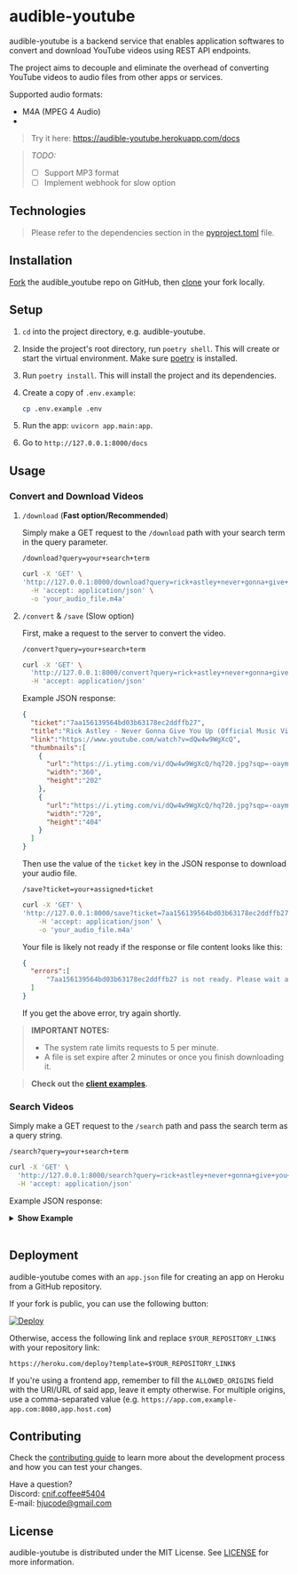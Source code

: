 # audible-youtube

audible-youtube is a backend service that enables application softwares to convert and download YouTube videos using REST API endpoints.

The project aims to decouple and eliminate the overhead of converting YouTube videos to audio files from other apps or services.

Supported audio formats:

- M4A (MPEG 4 Audio)
-

> Try it here: https://audible-youtube.herokuapp.com/docs

> *TODO:*
> - [ ] Support MP3 format
> - [ ] Implement webhook for slow option

## Technologies
> Please refer to the dependencies section in the [pyproject.toml](pyproject.toml) file.

## Installation

[Fork](https://docs.github.com/en/get-started/quickstart/fork-a-repo#forking-a-repository) the audible_youtube repo on GitHub, then [clone](https://docs.github.com/en/repositories/creating-and-managing-repositories/cloning-a-repository#cloning-a-repository) your fork locally.

## Setup

1. `cd` into the project directory, e.g. audible-youtube.

2. Inside the project's root directory, run `poetry shell`. This will create or start the virtual environment. Make sure [poetry](https://github.com/python-poetry/poetry#installation) is installed.

3. Run `poetry install`. This will install the project and its dependencies.

4. Create a copy of `.env.example`:

    ```sh
    cp .env.example .env
    ```

5. Run the app: `uvicorn app.main:app`.

6. Go to `http://127.0.0.1:8000/docs`

## Usage

### Convert and Download Videos

1. `/download` (**Fast option/Recommended**)

    Simply make a GET request to the `/download` path with your search term in the query parameter.

    ```
    /download?query=your+search+term
    ```

    ```sh
    curl -X 'GET' \
    'http://127.0.0.1:8000/download?query=rick+astley+never+gonna+give+you+up' \
      -H 'accept: application/json' \
      -o 'your_audio_file.m4a'
    ```

    >

2. `/convert` & `/save` (Slow option)

    First, make a request to the server to convert the video.

    ```
    /convert?query=your+search+term
    ```

    ```sh
    curl -X 'GET' \
      'http://127.0.0.1:8000/convert?query=rick+astley+never+gonna+give+you+up' \
      -H 'accept: application/json'
    ```

    Example JSON response:

    ```json
    {
      "ticket":"7aa156139564bd03b63178ec2ddffb27",
      "title":"Rick Astley - Never Gonna Give You Up (Official Music Video)",
      "link":"https://www.youtube.com/watch?v=dQw4w9WgXcQ",
      "thumbnails":[
        {
          "url":"https://i.ytimg.com/vi/dQw4w9WgXcQ/hq720.jpg?sqp=-oaymwEcCOgCEMoBSFXyq4qpAw4IARUAAIhCGAFwAcABBg==&rs=AOn4CLAfut6ib46TKYWnNm5PxBrcX8HLWg",
          "width":"360",
          "height":"202"
        },
        {
          "url":"https://i.ytimg.com/vi/dQw4w9WgXcQ/hq720.jpg?sqp=-oaymwEcCNAFEJQDSFXyq4qpAw4IARUAAIhCGAFwAcABBg==&rs=AOn4CLDRxusbm2_TGTnDWEIhBTYW2cUQkw",
          "width":"720",
          "height":"404"
        }
      ]
    }
    ```

    Then use the value of the `ticket` key in the JSON response to download your audio file.

    ```
    /save?ticket=your+assigned+ticket
    ```

    ```sh
    curl -X 'GET' \
    'http://127.0.0.1:8000/save?ticket=7aa156139564bd03b63178ec2ddffb27' \
        -H 'accept: application/json' \
        -o 'your_audio_file.m4a'
    ```

    Your file is likely not ready if the response or file content looks like this:

    ```json
    {
      "errors":[
          "7aa156139564bd03b63178ec2ddffb27 is not ready. Please wait and resubmit your request"
      ]
    }
    ```

    If you get the above error, try again shortly.

> **IMPORTANT NOTES:**
> - The system rate limits requests to 5 per minute.
> - A file is set expire after 2 minutes or once you finish downloading it.

> **Check out the [client examples](./example).**

### Search Videos

Simply make a GET request to the `/search` path and pass the search term as a query string.

```
/search?query=your+search+term
```

```sh
curl -X 'GET' \
  'http://127.0.0.1:8000/search?query=rick+astley+never+gonna+give+you+up' \
  -H 'accept: application/json'
```

Example JSON response:
<details>
<summary><b>Show Example</b></summary>
<br>
<table>
<tr>
<td>

```json
{
  "type":"video",
  "id":"dQw4w9WgXcQ",
  "title":"Rick Astley - Never Gonna Give You Up (Official Music Video)",
  "publishedTime":"12 years ago",
  "duration":"3:33",
  "viewCount":{
    "text":"1,226,115,753 views",
    "short":"1.2B views"
  },
  "thumbnails":[
    {
      "url":"https://i.ytimg.com/vi/dQw4w9WgXcQ/hq720.jpg?sqp=-oaymwEcCOgCEMoBSFXyq4qpAw4IARUAAIhCGAFwAcABBg==&rs=AOn4CLAfut6ib46TKYWnNm5PxBrcX8HLWg",
      "width":360,
      "height":202
    },
    {
      "url":"https://i.ytimg.com/vi/dQw4w9WgXcQ/hq720.jpg?sqp=-oaymwEcCNAFEJQDSFXyq4qpAw4IARUAAIhCGAFwAcABBg==&rs=AOn4CLDRxusbm2_TGTnDWEIhBTYW2cUQkw",
      "width":720,
      "height":404
    }
  ],
  "richThumbnail":{
    "url":"https://i.ytimg.com/an_webp/dQw4w9WgXcQ/mqdefault_6s.webp?du=3000&sqp=CPye9pQG&rs=AOn4CLDYr_LyEDlnnOvNJBPXL8lI2JF7jA",
    "width":320,
    "height":180
  },
  "descriptionSnippet":[
    {
      "text":"“"
    },
    {
      "text":"Never Gonna Give You Up",
      "bold":true
    },
    {
      "text":"” was a global smash on its release in July 1987, topping the charts in 25 countries including Rick's ..."
    }
  ],
  "channel":{
    "name":"Rick Astley",
    "id":"UCuAXFkgsw1L7xaCfnd5JJOw",
    "thumbnails":[
      {
        "url":"https://yt3.ggpht.com/BbWaWU-qyR5nfxxXclxsI8zepppYL5x1agIPGfRdXFm5fPEewDsRRWg4x6P6fdKNhj84GoUpUI4=s88-c-k-c0x00ffffff-no-rj",
        "width":68,
        "height":68
      }
    ],
    "link":"https://www.youtube.com/channel/UCuAXFkgsw1L7xaCfnd5JJOw"
  },
  "accessibility":{
    "title":"Rick Astley - Never Gonna Give You Up (Official Music Video) by Rick Astley 12 years ago 3 minutes, 33 seconds 1,226,115,753 views",
    "duration":"3 minutes, 33 seconds"
  },
  "link":"https://www.youtube.com/watch?v=dQw4w9WgXcQ",
  "shelfTitle":null
}
```
</td>
</tr>
</table>
</details>
<br>

## Deployment

audible-youtube comes with an `app.json` file for creating an app on Heroku from a GitHub repository.

If your fork is public, you can use the following button:

[![Deploy](https://www.herokucdn.com/deploy/button.svg)](https://heroku.com/deploy)

Otherwise, access the following link and replace `$YOUR_REPOSITORY_LINK$` with your repository link:

```
https://heroku.com/deploy?template=$YOUR_REPOSITORY_LINK$
```

If you're using a frontend app, remember to fill the `ALLOWED_ORIGINS` field with the URI/URL of said app, leave it empty otherwise. For multiple origins, use a comma-separated value (e.g. `https://app.com,example-app.com:8080,app.host.com`)

## Contributing

Check the [contributing guide](./.github/CONTRIBUTING.md) to learn more about the development process and how you can test your changes.

Have a question?\
Discord: [cnif.coffee#5404](https://discordapp.com/users/319861160239431682)\
E-mail: hjucode@gmail.com

## License

audible-youtube is distributed under the MIT License. See [LICENSE](./LICENSE) for more information.
